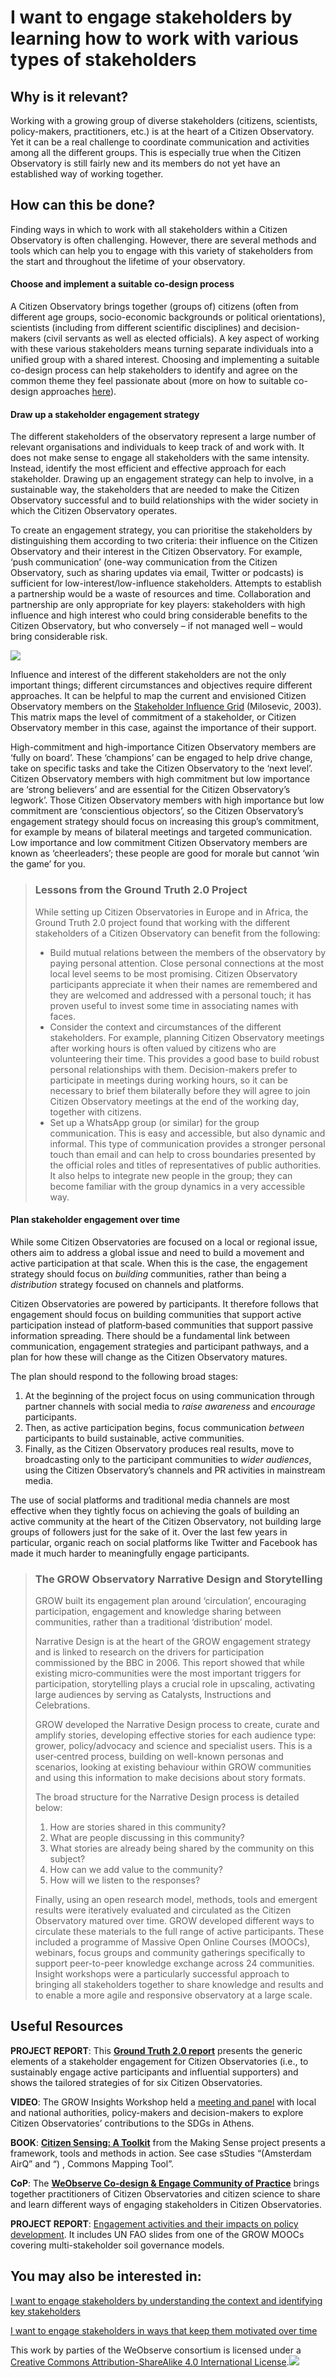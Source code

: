 # I want to engage stakeholders by learning how to work with various types of stakeholders

## Why is it relevant?

Working with a growing group of diverse stakeholders (citizens, scientists, policy-makers, practitioners, etc.) is at the heart of a Citizen Observatory. Yet it can be a real challenge to coordinate communication and activities among all the different groups. This is especially true when the Citizen Observatory is still fairly new and its members do not yet have an established way of working together.

## How can this be done?

Finding ways in which to work with all stakeholders within a Citizen Observatory is often challenging. However, there are several methods and tools which can help you to engage with this variety of stakeholders from the start and throughout the lifetime of your observatory.

#### **Choose and implement a suitable co-design process**

A Citizen Observatory brings together (groups of) citizens (often from different age groups, socio-economic backgrounds or political orientations), scientists (including from different scientific disciplines) and decision-makers (civil servants as well as elected officials). A key aspect of working with these various stakeholders means turning separate individuals into a unified group with a shared interest. Choosing and implementing a suitable co-design process can help stakeholders to identify and agree on the common theme they feel passionate about (more on how to suitable co-design approaches [here](https://books.fablabbcn.org/creating-successful-and-sustainable-cos-toolkit/~/revisions/rBrkcbLSi5a5cxiXUTfp/creating-and-running-a-citizen-observatory/i-want-to-set-up-a-citizen-observatory-through-a-suitable-co-design-process)).

#### **Draw up a stakeholder engagement strategy**

The different stakeholders of the observatory represent a large number of relevant organisations and individuals to keep track of and work with. It does not make sense to engage all stakeholders with the same intensity. Instead, identify the most efficient and effective approach for each stakeholder. Drawing up an engagement strategy can help to involve, in a sustainable way, the stakeholders that are needed to make the Citizen Observatory successful and to build relationships with the wider society in which the Citizen Observatory operates.

To create an engagement strategy, you can prioritise the stakeholders by distinguishing them according to two criteria: their influence on the Citizen Observatory and their interest in the Citizen Observatory. For example, ‘push communication’ (one-way communication from the Citizen Observatory, such as sharing updates via email, Twitter or podcasts) is sufficient for low-interest/low-influence stakeholders. Attempts to establish a partnership would be a waste of resources and time. Collaboration and partnership are only appropriate for key players: stakeholders with high influence and high interest who could bring considerable benefits to the Citizen Observatory, but who conversely – if not managed well – would bring considerable risk.

![](https://www.weobserve.eu/wp-content/uploads/2021/03/stakeholder-influence-grid.png)

Influence and interest of the different stakeholders are not the only important things; different circumstances and objectives require different approaches. It can be helpful to map the current and envisioned Citizen Observatory members on the [Stakeholder Influence Grid](https://www.academia.edu/34359784/Project_Management_ToolBox_2nd_Edition_2016_by_Russ_Martinelli_Dragan_Milosevic) (Milosevic, 2003). This matrix maps the level of commitment of a stakeholder, or Citizen Observatory member in this case, against the importance of their support.

High-commitment and high-importance Citizen Observatory members are ‘fully on board’. These ‘champions’ can be engaged to help drive change, take on specific tasks and take the Citizen Observatory to the ‘next level’. Citizen Observatory members with high commitment but low importance are ‘strong believers’ and are essential for the Citizen Observatory’s legwork’. Those Citizen Observatory members with high importance but low commitment are ‘conscientious objectors’, so the Citizen Observatory’s engagement strategy should focus on increasing this group’s commitment, for example by means of bilateral meetings and targeted communication. Low importance and low commitment Citizen Observatory members are known as ‘cheerleaders’; these people are good for morale but cannot ‘win the game’ for you.

> ### Lessons from the Ground Truth 2.0 Project
>
> While setting up Citizen Observatories in Europe and in Africa, the Ground Truth 2.0 project found that working with the different stakeholders of a Citizen Observatory can benefit from the following:
>
> * Build mutual relations between the members of the observatory by paying personal attention. Close personal connections at the most local level seems to be most promising. Citizen Observatory participants appreciate it when their names are remembered and they are welcomed and addressed with a personal touch; it has proven useful to invest some time in associating names with faces.
> * Consider the context and circumstances of the different stakeholders. For example, planning Citizen Observatory meetings after working hours is often valued by citizens who are volunteering their time. This provides a good base to build robust personal relationships with them. Decision-makers prefer to participate in meetings during working hours, so it can be necessary to brief them bilaterally before they will agree to join Citizen Observatory meetings at the end of the working day, together with citizens.
> * Set up a WhatsApp group (or similar) for the group communication. This is easy and accessible, but also dynamic and informal. This type of communication provides a stronger personal touch than email and can help to cross boundaries presented by the official roles and titles of representatives of public authorities. It also helps to integrate new people in the group; they can become familiar with the group dynamics in a very accessible way.

#### **Plan stakeholder engagement over time**

While some Citizen Observatories are focused on a local or regional issue, others aim to address a global issue and need to build a movement and active participation at that scale. When this is the case, the engagement strategy should focus on _building_ communities, rather than being a _distribution_ strategy focused on channels and platforms.

Citizen Observatories are powered by participants. It therefore follows that engagement should focus on building communities that support active participation instead of platform‐based communities that support passive information spreading. There should be a fundamental link between communication, engagement strategies and participant pathways, and a plan for how these will change as the Citizen Observatory matures.

The plan should respond to the following broad stages:

1. At the beginning of the project focus on using communication through partner channels with social media to _raise awareness_ and _encourage_ participants.
2. Then, as active participation begins, focus communication _between_ participants to build sustainable, active communities.
3. Finally, as the Citizen Observatory produces real results, move to broadcasting only to the participant communities to _wider audiences_, using the Citizen Observatory’s channels and PR activities in mainstream media.

The use of social platforms and traditional media channels are most effective when they tightly focus on achieving the goals of building an active community at the heart of the Citizen Observatory, not building large groups of followers just for the sake of it. Over the last few years in particular, organic reach on social platforms like Twitter and Facebook has made it much harder to meaningfully engage participants.

> ### The GROW Observatory Narrative Design and Storytelling
>
> GROW built its engagement plan around ‘circulation’, encouraging participation, engagement and knowledge sharing between communities, rather than a traditional ‘distribution’ model.
>
> Narrative Design is at the heart of the GROW engagement strategy and is linked to research on the drivers for participation commissioned by the BBC in 2006. This report showed that while existing micro‐communities were the most important triggers for participation, storytelling plays a crucial role in upscaling, activating large audiences by serving as Catalysts, Instructions and Celebrations.
>
> GROW developed the Narrative Design process to create, curate and amplify stories, developing effective stories for each audience type: grower, policy/advocacy and science and specialist users. This is a user‐centred process, building on well-known personas and scenarios, looking at existing behaviour within GROW communities and using this information to make decisions about story formats.
>
> The broad structure for the Narrative Design process is detailed below:
>
> 1. How are stories shared in this community?
> 2. What are people discussing in this community?
> 3. What stories are already being shared by the community on this subject?
> 4. How can we add value to the community?
> 5. How will we listen to the responses?
>
> Finally, using an open research model, methods, tools and emergent results were iteratively evaluated and circulated as the Citizen Observatory matured over time. GROW developed different ways to circulate these materials to the full range of active participants. These included a programme of Massive Open Online Courses (MOOCs), webinars, focus groups and community gatherings specifically to support peer-to-peer knowledge exchange across 24 communities. Insight workshops were a particularly successful approach to bringing all stakeholders together to share knowledge and results and to enable a more agile and responsive observatory at a large scale.

## Useful Resources

**PROJECT REPORT**: This [**Ground Truth 2.0 report**](https://gt20.eu/knowledge-base/deliverable-d1-4-updated-stakeholder-engagement-strategy/) presents the generic elements of a stakeholder engagement for Citizen Observatories (i.e., to sustainably engage active participants and  influential supporters) and shows the tailored strategies of for six Citizen Observatories.

**VIDEO**: The GROW Insights Workshop held a [meeting and panel](https://www.youtube.com/watch?v=bYd0vLqx9kA) with local and national authorities, policy-makers and decision-makers to explore Citizen Observatories’ contributions to the SDGs in Athens.

**BOOK**: [**Citizen Sensing: A Toolkit**](https://discovery.dundee.ac.uk/en/publications/citizen-sensing-a-toolkit) from the Making Sense project presents a framework, tools and methods in action. See case sStudies “(Amsterdam AirQ” and “) , Commons Mapping Tool”.

**CoP**: The [**WeObserve Co-design & Engage Community of Practice**](https://www.weobserve.eu/weobserve-cop1-co-creating-citizen-observatories-and-engaging-citizens/) brings together practitioners of Citizen Observatories and citizen science to share and learn different ways of engaging stakeholders in Citizen Observatories.

**PROJECT REPORT**: [Engagement activities and their impacts on policy development](https://discovery.dundee.ac.uk/en/publications/engagement-activities-and-their-impacts-on-policy-development). It includes UN FAO slides from one of the GROW MOOCs covering multi-stakeholder soil governance models.

## You may also be interested in:

[I want to engage stakeholders by understanding the context and identifying key stakeholders](https://books.fablabbcn.org/creating-successful-and-sustainable-cos-toolkit/~/revisions/R5pRZMh423VHCM8BdA6V/creating-and-running-a-citizen-observatory/i-want-to-engage-stakeholders-by-understanding-the-context-and-identifying-key-stakeholders)

[I want to engage stakeholders in ways that keep them motivated over time](https://books.fablabbcn.org/creating-successful-and-sustainable-cos-toolkit/~/revisions/R5pRZMh423VHCM8BdA6V/creating-and-running-a-citizen-observatory/i-want-to-engage-stakeholders-in-ways-that-keep-them-motivated-over-time)



This work by parties of the WeObserve consortium is licensed under a [Creative Commons Attribution-ShareAlike 4.0 International License](https://creativecommons.org/licenses/by-sa/2.0/).![](https://www.weobserve.eu/wp-content/uploads/2021/03/CC.png)
